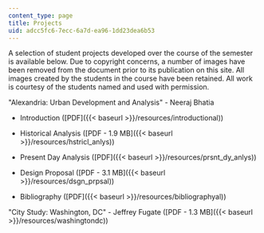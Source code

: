 ```yaml
---
content_type: page
title: Projects
uid: adcc5fc6-7ecc-6a7d-ea96-1dd23dea6b53
---
```


A selection of student projects developed over the course of the semester is available below. Due to copyright concerns, a number of images have been removed from the document prior to its publication on this site. All images created by the students in the course have been retained. All work is courtesy of the students named and used with permission.

"Alexandria: Urban Development and Analysis" - Neeraj Bhatia

*   Introduction ([PDF]({{< baseurl >}}/resources/introductional))
    
*   Historical Analysis ([PDF - 1.9 MB]({{< baseurl >}}/resources/hstricl_anlys))
    
*   Present Day Analysis ([PDF]({{< baseurl >}}/resources/prsnt_dy_anlys))
    
*   Design Proposal ([PDF - 3.1 MB]({{< baseurl >}}/resources/dsgn_prpsal))
    
*   Bibliography ([PDF]({{< baseurl >}}/resources/bibliographyal))
    

"City Study: Washington, DC" - Jeffrey Fugate ([PDF - 1.3 MB]({{< baseurl >}}/resources/washingtondc))